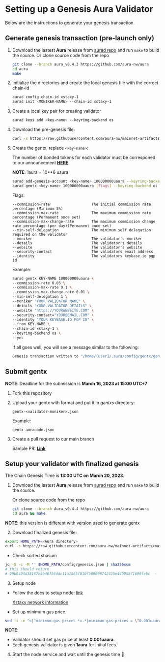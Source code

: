 # Setting up a Genesis Aura Validator

Below are the instructions to generate your genesis transaction.

## Generate genesis transaction (pre-launch only)

1. Download the lastest **Aura** release from [aurad repo](https://github.com/aura-nw/aura) and run `make` to build the source.
   Or clone source code from the repo
   ```bash
   git clone --branch aura_v0.4.3 https://github.com/aura-nw/aura
   cd aura
   make
   ```
   
2. Initialize the  directories and create the local genesis file with the correct
   chain-id

   ```bash
   aurad config chain-id xstaxy-1
   aurad init <MONIKER-NAME> --chain-id xstaxy-1
   ```

3. Create a local key pair for creating validator

   ```bash
   aurad keys add <key-name> --keyring-backend os
   ```

4. Download the pre-genesis file:

   ```bash
   curl -s https://raw.githubusercontent.com/aura-nw/mainnet-artifacts/main/xstaxy-1/pre-genesis.json >~/.aura/config/genesis.json
   ```

5. Create the gentx, replace `<key-name>`:

   The number of bonded tokens for each validator must be corresponed to our announcement [**HERE**](https://docs.google.com/spreadsheets/d/1IX-sumSB6Jclu407Y0TwKJYbexheTIJT7oVXxCIgEFY/edit?usp=sharing)
   
   **NOTE**: 1aura = 10**6 uaura
   
   ```bash
   aurad add-genesis-account <key-name> 100000000uaura --keyring-backend os
   aurad gentx <key-name> 100000000uaura [flags] --keyring-backend os --chain-id xstaxy-1 --yes
   ```
   
   Flags:
   ```
   --commission-rate                   The initial commission rate percentage (Minimum 5%)
   --commission-max-rate               The maximum commission rate percentage (Permanent once set)
   --commission-max-change-rate        The maximum commission change rate percentage (per day)(Permanent once set)
   --min-self-delegation               The minimum self delegation required on the validator
   --moniker                           The validator's moniker
   --details                           The validator's details
   --website                           The validator's website
   --security-contact                  The validators email address
   --identity                          The validators keybase.io pgp id
   ```
   Example:
   ```bash
   aurad gentx KEY-NAME 100000000uaura \
   --commission-rate 0.05 \
   --commission-max-rate 0.1 \
   --commission-max-change-rate 0.01 \
   --min-self-delegation 1 \
   --moniker "YOUR VALIDATOR NAME" \
   --details "YOUR VALIDATOR DETAILS" \
   --website "https://YOURWEBSITE.COM" \
   --security-contact="YOUR@EMAIL.COM" \
   --identity "YOUR KEYBASE.IO PGP ID" \
   --from KEY-NAME \
   --chain-id xstaxy-1 \
   --keyring-backend os \
   --yes 
   ```

   If all goes well, you will see a message similar to the following:

   ```bash
   Genesis transaction written to "/home/[user]/.aura/config/gentx/gentx-******.json"
   ```

## Submit gentx
**NOTE**: Deadline for the submission is **March 16, 2023 at 15:00 UTC+7**

1. Fork this repository 

2. Upload your gentx with format and put it in *gentxs* directory:
   
   ```
   gentx-<validator-moniker>.json
   ```

   Example:
   ```
   gentx-auranode.json
   ```

3. Create a pull request to our main branch

    Sample PR: [**Link**](https://github.com/aura-nw/mainnet-artifacts/pull/1)

## Setup your validator with finalized genesis

The Chain Genesis Time is **13:00 UTC on March 20, 2023**.

1. Download the lastest **Aura** release from [aurad repo](https://github.com/aura-nw/aura) and run `make` to build the source.

   Or clone source code from the repo
   ```bash
   git clone --branch Aura_v0.4.4 https://github.com/aura-nw/aura
   cd aura && make
   ```
**NOTE**: this version is different with version used to generate gentx

2. Download finalized genesis file:

```bash
export HOME_PATH=<Aura directory>
curl -s https://raw.githubusercontent.com/aura-nw/mainnet-artifacts/main/xstaxy-1/genesis.json > $HOME_PATH/config/genesis.json
```

- Check sorted shasum
```bash
jq -S -c -M '' $HOME_PATH/config/genesis.json | sha256sum
# this should return
# 90b9404d38167e3b40f56ddc11a1565f0107b89008742425e44905871699febc  -
```

3. Setup node

- Follow the docs to setup node: [link](https://docs.aura.network/validator/running-a-fullnode/)
 
   [Xstaxy network information](../Network-info.md)
- Set up minimum gas price
```bash
sed -i -e "s|^minimum-gas-prices *=.*|minimum-gas-prices = \"0.001uaura\"|" $HOME_PATH/config/app.toml
``` 
**NOTE**: 
   - Validator should set gas price at least **0.001uaura**.
   - Each genesis validator is given **1aura** for initial fees. 

4. Start the node service and wait until the genesis time :rocket:
